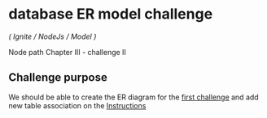 # database ER model challenge

_( Ignite / NodeJs / Model )_

Node path Chapter III - challenge II

## Challenge purpose

We should be able to create the ER diagram for the [first challenge](https://github.com/Luckmenez/challengeIII-ignite-rocketseat-queries) and add new table association on the [Instructions](https://www.notion.so/Desafio-02-Modelagem-do-banco-de-dados-0ce9c10f9e114be0a9ee9359d68639ff)